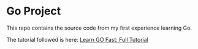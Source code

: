 # Go Project

This repo contains the source code from my first experience learning Go.

The tutorial followed is here: [Learn GO Fast: Full Tutorial](https://www.youtube.com/watch?v=8uiZC0l4Ajw)